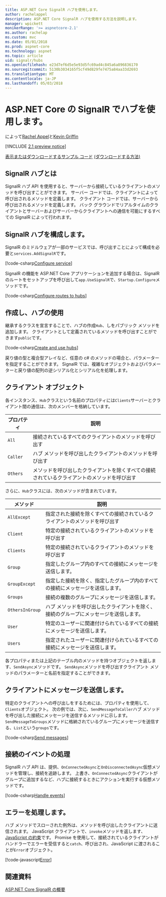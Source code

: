 ```yaml
---
title: ASP.NET Core SignalR ハブを使用します。
author: rachelappel
description: ASP.NET Core SignalR ハブを使用する方法を説明します。
manager: wpickett
monikerRange: '>= aspnetcore-2.1'
ms.author: rachelap
ms.custom: mvc
ms.date: 05/01/2018
ms.prod: aspnet-core
ms.technology: aspnet
ms.topic: article
uid: signalr/hubs
ms.openlocfilehash: e23d7ef6d5e5e93d5fc69ad4c845a6a896836170
ms.sourcegitcommit: 5130b3034165f5cf49d829fe7475a84aa33d2693
ms.translationtype: MT
ms.contentlocale: ja-JP
ms.lasthandoff: 05/03/2018
---
```

# <a name="use-hubs-in-signalr-for-aspnet-core"></a>ASP.NET Core の SignalR でハブを使用します。

によって[Rachel Appel](https://twitter.com/rachelappel)と[Kevin Griffin](https://twitter.com/1kevgriff)

[!INCLUDE [2.1 preview notice](~/includes/2.1.md)]

[表示またはダウンロードするサンプル コード](https://github.com/aspnet/Docs/tree/master/aspnetcore/signalr/hubs/sample/ ) [(ダウンロードする方法)](xref:tutorials/index#how-to-download-a-sample)

## <a name="what-is-a-signalr-hub"></a>SignalR ハブとは

SignalR ハブ API を使用すると、サーバーから接続しているクライアントのメソッドを呼び出すことができます。 サーバー コードでは、クライアントによって呼び出されるメソッドを定義します。 クライアント コードでは、サーバーから呼び出されるメソッドを定義します。 バック グラウンドでリアルタイムのクライアントとサーバーおよびサーバーからクライアントへの通信を可能にするすべての SignalR によって行われます。

## <a name="configure-signalr-hubs"></a>SignalR ハブを構成します。

SignalR のミドルウェアが一部のサービスでは、呼び出すことによって構成を必要と`services.AddSignalR`です。

[!code-csharp[Configure service](hubs/sample/startup.cs?range=37)]

SignalR の機能を ASP.NET Core アプリケーションを追加する場合は、SignalR のルートをセットアップを呼び出して`app.UseSignalR`で、`Startup.Configure`メソッドです。

[!code-csharp[Configure routes to hubs](hubs/sample/startup.cs?range=56-59)]

## <a name="create-and-use-hubs"></a>作成し、ハブの使用

継承するクラスを宣言することで、ハブの作成`Hub`、しをパブリック メソッドを追加します。 クライアントとして定義されているメソッドを呼び出すことができます`public`です。

[!code-csharp[Create and use hubs](hubs/sample/hubs/chathub.cs?range=8-37)]

戻り値の型と複合型アレイなど、任意の c# のメソッドの場合と、パラメーターを指定することができます。 SignalR では、複雑なオブジェクトおよびパラメーターと戻り値の配列の逆シリアル化とシリアル化を処理します。

## <a name="the-clients-object"></a>クライアント オブジェクト

各インスタンス、`Hub`クラスという名前のプロパティには`Clients`サーバーとクライアント間の通信は、次のメンバーを格納しています。

| プロパティ | 説明 |
| ------ | ----------- |
| `All` | 接続されているすべてのクライアントのメソッドを呼び出す |
| `Caller` | ハブ メソッドを呼び出したクライアントのメソッドを呼び出す |
| `Others` | メソッドを呼び出したクライアントを除くすべての接続されているクライアントのメソッドを呼び出す |

さらに、`Hub`クラスには、次のメソッドが含まれています。

| メソッド | 説明 |
| ------ | ----------- |
| `AllExcept` | 指定された接続を除くすべての接続されているクライアントのメソッドを呼び出す |
| `Client` | 特定の接続されているクライアントのメソッドを呼び出す |
| `Clients` | 特定の接続されているクライアントのメソッドを呼び出す |
| `Group` | 指定したグループ内のすべての接続にメッセージを送信します。  |
| `GroupExcept` | 指定した接続を除く、指定したグループ内のすべての接続にメッセージを送信します。 |
| `Groups` | 接続の複数のグループにメッセージを送信します。  |
| `OthersInGroup` | ハブ メソッドを呼び出したクライアントを除く、接続のグループにメッセージを送信します。  |
| `User` | 特定のユーザーに関連付けられているすべての接続にメッセージを送信します。 |
| `Users` | 指定されたユーザーに関連付けられているすべての接続にメッセージを送信します。 |

各プロパティまたは上記のテーブル内のメソッドを持つオブジェクトを返します、`SendAsync`メソッドです。 `SendAsync`メソッドを呼び出すクライアント メソッドのパラメーターと名前を指定することができます。

## <a name="send-messages-to-clients"></a>クライアントにメッセージを送信します。

特定のクライアントへの呼び出しをするためには、プロパティを使用して、`Clients`オブジェクト。 次の例では、次に、`SendMessageToCaller`ハブ メソッドを呼び出した接続にメッセージを送信するメソッドに示します。 `SendMessageToGroups`メソッドに格納されているグループにメッセージを送信する、`List`という`groups`です。

[!code-csharp[Send messages](hubs/sample/hubs/chathub.cs?range=15-24)]

## <a name="handle-events-for-a-connection"></a>接続のイベントの処理

SignalR ハブ API は、提供、`OnConnectedAsync`と`OnDisconnectedAsync`仮想メソッドを管理し、接続を追跡します。 上書き、`OnConnectedAsync`クライアントがグループに追加するなど、ハブに接続するときにアクションを実行する仮想メソッドです。

[!code-csharp[Handle events](hubs/sample/hubs/chathub.cs?range=26-36)]

## <a name="handle-errors"></a>エラーを処理します。

ハブ メソッドでスローされた例外は、メソッドを呼び出したクライアントに送信されます。 JavaScript クライアントで、`invoke`メソッドを返します、 [JavaScript の約束](https://developer.mozilla.org/docs/Web/JavaScript/Guide/Using_promises)です。 Promise を使用して、接続されているクライアントがハンドラーでエラーを受信すると`catch`、呼び出され、JavaScript に渡されることが`Error`オブジェクト。

[!code-javascript[Error](hubs/sample/wwwroot/js/chat.js?range=22)]

## <a name="related-resources"></a>関連資料

[ASP.NET Core SignalR の概要](xref:signalr/introduction)